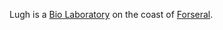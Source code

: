 Lugh is a [Bio Laboratory](../locations/Bio_Laboratory.md) on the coast of
[Forseral](../locations/Forseral.md).

<!--[Category:Facilities](Category:Facilities.md)-->
